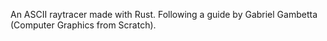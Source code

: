 An ASCII raytracer made with Rust. Following a guide by Gabriel Gambetta (Computer Graphics from Scratch). 
